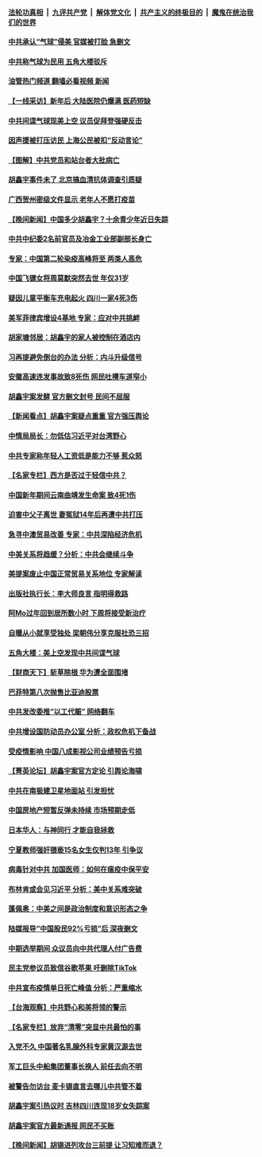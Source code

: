 ####  [法轮功真相](../../../../basic/blob/master/README.md?t=02040412) &nbsp;|&nbsp; [九评共产党](../../../../9ping.md/blob/master/README.md?t=02040412) &nbsp;|&nbsp; [解体党文化](../../../../jtdwh.md/blob/master/README.md?t=02040412)  &nbsp;|&nbsp; [共产主义的终极目的](../../../../gczydzjmd.md/blob/master/README.md?t=02040412) &nbsp;|&nbsp; [魔鬼在统治我们的世界](../../../../mgztzwmdsj.md/blob/master/README.md?t=02040412) 

#### [中共承认“气球”侵美 官媒被打脸 急删文](../pages/nsc413/n13921867.md?t=02040412) 

#### [中共称气球为民用 五角大楼驳斥](../pages/nsc413/n13921872.md?t=02040412) 

#### [油管热门频道 翻墙必看视频 新闻](http://129.146.143.75:81/youtube.html?02040412)

#### [【一线采访】新年后 大陆医院仍爆满 医药短缺](../pages/nsc413/n13921616.md?t=02040412) 

#### [中共间谍气球现美上空 议员促拜登强硬反击](../pages/nsc413/n13921818.md?t=02040412) 

#### [因声援被打压访民 上海公民被扣“反动言论”](../pages/nsc413/n13921722.md?t=02040412) 

#### [【图解】中共党员和站台者大批病亡](../pages/nsc413/n13920364.md?t=02040412) 

#### [胡鑫宇事件未了 北京搞血清抗体调查引质疑](../pages/nsc413/n13921604.md?t=02040412) 

#### [广西贺州密级文件显示 老年人不愿打疫苗](../pages/nsc413/n13921564.md?t=02040412) 

#### [【晚间新闻】中国多少胡鑫宇？十余青少年近日失踪](../pages/nsc413/n13921650.md?t=02040412) 

#### [中共中纪委2名前官员及冶金工业部副部长身亡](../pages/nsc413/n13921658.md?t=02040412) 



#### [专家：中国第二轮染疫高峰将至 两类人高危](../pages/nsc413/n13921637.md?t=02040412) 

#### [中国飞镖女将周莫默突然去世 年仅31岁](../pages/nsc413/n13921629.md?t=02040412) 

#### [疑因儿童平衡车充电起火 四川一家4死3伤](../pages/nsc413/n13921569.md?t=02040412) 


#### [美军菲律宾增设4基地 专家：应对中共挑衅](../pages/nsc413/n13921065.md?t=02040412) 

#### [胡家塘邻居：胡鑫宇的家人被控制在酒店内](../pages/nsc413/n13921577.md?t=02040412) 

#### [习再提避免倒台的办法 分析：内斗升级信号](../pages/nsc413/n13921452.md?t=02040412) 

#### [安徽高速连发事故致8死伤 网民吐槽车道窄小](../pages/nsc413/n13921380.md?t=02040412) 

#### [胡鑫宇案发酵 官方删文封号 民间不屈服](../pages/nsc413/n13921403.md?t=02040412) 

#### [【新闻看点】胡鑫宇案疑点重重 官方强压舆论](../pages/nsc413/n13921278.md?t=02040412) 

#### [中情局局长：勿低估习近平对台湾野心](../pages/nsc413/n13921368.md?t=02040412) 


#### [中共专家称年轻人工资低是能力不够 惹众怒](../pages/nsc413/n13921285.md?t=02040412) 

#### [【名家专栏】西方是否过于轻信中共？](../pages/nsc413/n13917900.md?t=02040412) 

#### [中国新年期间云南曲靖发生命案 致4死1伤](../pages/nsc413/n13921266.md?t=02040412) 

#### [迫害中父子离世 妻冤狱14年后再遭中共打压](../pages/nsc413/n13920995.md?t=02040412) 

#### [急寻中澳贸易改善 专家：中共深陷经济危机](../pages/nsc413/n13921153.md?t=02040412) 

#### [中美关系将趋缓？分析：中共会继续斗争](../pages/nsc413/n13921288.md?t=02040412) 

#### [美提案废止中国正常贸易关系地位 专家解读](../pages/nsc413/n13921230.md?t=02040412) 

#### [出版社执行长：李大师良言 指明得救路](../pages/nsc413/n13920745.md?t=02040412) 

#### [阿Mo过年回到居所数小时 下周将接受新治疗](../pages/nsc413/n13921211.md?t=02040412) 

#### [自曝从小就享受独处 梁朝伟分享克服社恐三招](../pages/nsc413/n13921166.md?t=02040412) 

#### [五角大楼：美上空发现中共间谍气球](../pages/nsc413/n13921215.md?t=02040412) 

#### [【财商天下】斩草除根 华为遭全面围堵](../pages/nsc413/n13921248.md?t=02040412) 

#### [巴菲特第八次抛售比亚迪股票](../pages/nsc413/n13921227.md?t=02040412) 

#### [中共发改委推“以工代赈” 网络翻车](../pages/nsc413/n13921125.md?t=02040412) 

#### [中共增设国防动员办公室 分析：政权危机下备战](../pages/nsc413/n13921206.md?t=02040412) 

#### [受疫情影响 中国八成影视公司业绩预告亏损](../pages/nsc413/n13921199.md?t=02040412) 

#### [【菁英论坛】胡鑫宇案官方定论 引舆论海啸](../pages/nsc413/n13921162.md?t=02040412) 

#### [中共在南极建卫星地面站 引发担忧](../pages/nsc413/n13921071.md?t=02040412) 

#### [中国房地产短暂反弹未持续 市场预期走低](../pages/nsc413/n13921193.md?t=02040412) 

#### [日本华人：与神同行 才能自我拯救](../pages/nsc413/n13920915.md?t=02040412) 

#### [宁夏教师强奸猥亵15名女生仅判13年 引争议](../pages/nsc413/n13921163.md?t=02040412) 

#### [病毒针对中共 加国医师：如何在瘟疫中保平安](../pages/nsc413/n13920275.md?t=02040412) 

#### [布林肯或会见习近平 分析：美中关系难突破](../pages/nsc413/n13921029.md?t=02040412) 

#### [蓬佩奥：中美之间是政治制度和意识形态之争](../pages/nsc413/n13921067.md?t=02040412) 

#### [陆媒报导“中国股民92%亏损”后 深夜删文](../pages/nsc413/n13921080.md?t=02040412) 

#### [中期选举期间 众议员向中共代理人付广告费](../pages/nsc413/n13921062.md?t=02040412) 

#### [民主党参议员致信谷歌苹果 吁删除TikTok](../pages/nsc413/n13920988.md?t=02040412) 

#### [中共宣布疫情单日死亡峰值 分析：严重缩水](../pages/nsc413/n13921028.md?t=02040412) 

#### [【台海观察】中共野心和美将领的警示](../pages/nsc413/n13920850.md?t=02040412) 

#### [【名家专栏】放弃“清零”突显中共最怕的事](../pages/nsc413/n13919485.md?t=02040412) 

#### [入党不久 中国著名乳腺外科专家黄汉源去世](../pages/nsc413/n13920807.md?t=02040412) 

#### [军工巨头中船集团董事长换人 前任去向不明](../pages/nsc413/n13920702.md?t=02040412) 

#### [被警告勿访台 麦卡锡直言去哪儿中共管不着](../pages/nsc413/n13920665.md?t=02040412) 

#### [胡鑫宇案引热议时 吉林四川连现18岁女失踪案](../pages/nsc413/n13920805.md?t=02040412) 

#### [胡鑫宇案官方最新通报 网民不买账](../pages/nsc413/n13920695.md?t=02040412) 

#### [【晚间新闻】胡锡进列攻台三前提 让习知难而退？](../pages/nsc413/n13920755.md?t=02040412) 

<img src='http://gfw-breaker.win/goodnews/indexes/nsc413.md' width='0px' height='0px'/>
